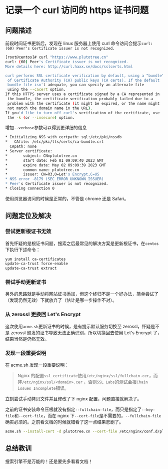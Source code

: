 # 记录一个 curl 访问的 https 证书问题


## 问题描述

前段时间证书更新后，发现在 linux 服务器上使用 curl 命令访问会提示`curl: (60) Peer's Certificate issuer is not recognized.`

```bash
[root@centos]# curl "https://www.plutotree.cn"
curl: (60) Peer's Certificate issuer is not recognized.
More details here: http://curl.haxx.se/docs/sslcerts.html

curl performs SSL certificate verification by default, using a "bundle"
 of Certificate Authority (CA) public keys (CA certs). If the default
 bundle file isn't adequate, you can specify an alternate file
 using the --cacert option.
If this HTTPS server uses a certificate signed by a CA represented in
 the bundle, the certificate verification probably failed due to a
 problem with the certificate (it might be expired, or the name might
 not match the domain name in the URL).
If you'd like to turn off curl's verification of the certificate, use
 the -k (or --insecure) option.
```

增加`--verbose`参数可以得到更详细的信息

```bash
* Initializing NSS with certpath: sql:/etc/pki/nssdb
*   CAfile: /etc/pki/tls/certs/ca-bundle.crt
  CApath: none
* Server certificate:
*       subject: CN=plutotree.cn
*       start date: Feb 01 09:09:40 2023 GMT
*       expire date: May 02 09:09:39 2023 GMT
*       common name: plutotree.cn
*       issuer: CN=R3,O=Let's Encrypt,C=US
* NSS error -8179 (SEC_ERROR_UNKNOWN_ISSUER)
* Peer's Certificate issuer is not recognized.
* Closing connection 0
```

使用浏览器访问的时候是正常的，不管是 chrome 还是 Safari。

## 问题定位及解决

### 尝试更新根证书无效

首先怀疑的是根证书问题，搜索之后最常见的解决方案是更新根证书，在`centos`下执行下述命令：

```bash
yum install ca-certificates
update-ca-trust force-enable
update-ca-trust extract
```

### 尝试手动更新证书

另外的思路就是手动将网站证书添加，但这个终归不是一个好办法，简单尝试了（发现仍然无效）下就放弃了（估计是哪一步操作不对）。

### 从 zerossl 更换回 Let's Encrypt

这次使用`acme.sh`更新证书的时候，是有提示默认服务切换至 zerossl，怀疑是不是 zerossl 颁发的证书导致无法正确识别，所以切换回去使用 Let's Encrypt 了，结果当然是仍然无效。

### 发现一段重要说明

在 acme.sh 发现一段重要说明：

> Nginx 的配置`ssl_certificate`使用`/etc/nginx/ssl/fullchain.cer`，而非`/etc/nginx/ssl/<domain>.cer` ，否则`SSL Labs`的测试会报`Chain issues Incomplete`错误。

立刻尝试手动拷贝文件并且修改了下 nginx 配置，问题直接就解决了。

之前的证书安装命令压根就没有指定`--fullchain-file`，而只是指定了`--key-file`和`--cert-file`，而在 nginx 下`--cert-file`是不需要的，`--fullchain-file`确实必须的。之前看文档的时候就错看了这一点结果悲剧了。

```bash
acme.sh --install-cert -d plutotree.cn --cert-file /etc/nginx/conf.d/plutotree.cn.cer  --key-file /etc/nginx/conf.d/plutotree.cn.key --fullchain-file /etc/nginx/conf.d/fullchain.cer --reloadcmd "systemctl force-reload nginx"
```

## 总结教训

搜索引擎不是万能的！还是要先多看看文档！

